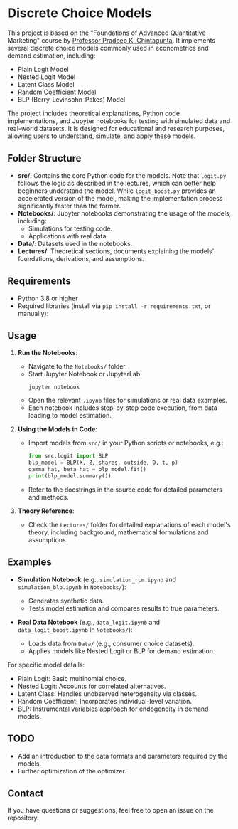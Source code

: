 # Discrete Choice Models

This project is based on the "Foundations of Advanced Quantitative Marketing" course by [Professor Pradeep K. Chintagunta](https://www.chicagobooth.edu/faculty/directory/c/pradeep-k-chintagunta). It implements several discrete choice models commonly used in econometrics and demand estimation, including:
- Plain Logit Model
- Nested Logit Model
- Latent Class Model
- Random Coefficient Model
- BLP (Berry-Levinsohn-Pakes) Model

The project includes theoretical explanations, Python code implementations, and Jupyter notebooks for testing with simulated data and real-world datasets. It is designed for educational and research purposes, allowing users to understand, simulate, and apply these models.

## Folder Structure

- **src/**: Contains the core Python code for the models. Note that `logit.py` follows the logic as described in the lectures, which can better help beginners understand the model. While `logit_boost.py` provides an accelerated version of the model, making the implementation process significantly faster than the former.
- **Notebooks/**: Jupyter notebooks demonstrating the usage of the models, including:
  - Simulations for testing code.
  - Applications with real data.
- **Data/**: Datasets used in the notebooks.
- **Lectures/**: Theoretical sections, documents explaining the models' foundations, derivations, and assumptions.

## Requirements

- Python 3.8 or higher
- Required libraries (install via `pip install -r requirements.txt`, or manually):

## Usage

1. **Run the Notebooks**:
   - Navigate to the `Notebooks/` folder.
   - Start Jupyter Notebook or JupyterLab:
     ```
     jupyter notebook
     ```
   - Open the relevant `.ipynb` files for simulations or real data examples.
   - Each notebook includes step-by-step code execution, from data loading to model estimation.

2. **Using the Models in Code**:
   - Import models from `src/` in your Python scripts or notebooks, e.g.:
     ```python
     from src.logit import BLP
     blp_model = BLP(X, Z, shares, outside, D, t, p)
     gamma_hat, beta_hat = blp_model.fit()
     print(blp_model.summary())
     ```
   - Refer to the docstrings in the source code for detailed parameters and methods.

3. **Theory Reference**:
   - Check the `Lectures/` folder for detailed explanations of each model's theory, including background, mathematical formulations and assumptions.

## Examples

- **Simulation Notebook** (e.g., `simulation_rcm.ipynb` and `simulation_blp.ipynb` in `Notebooks/`):
  - Generates synthetic data.
  - Tests model estimation and compares results to true parameters.
  
- **Real Data Notebook** (e.g., `data_logit.ipynb` and `data_logit_boost.ipynb` in `Notebooks/`):
  - Loads data from `Data/` (e.g., consumer choice datasets).
  - Applies models like Nested Logit or BLP for demand estimation.

For specific model details:
- Plain Logit: Basic multinomial choice.
- Nested Logit: Accounts for correlated alternatives.
- Latent Class: Handles unobserved heterogeneity via classes.
- Random Coefficient: Incorporates individual-level variation.
- BLP: Instrumental variables approach for endogeneity in demand models.

## TODO

- Add an introduction to the data formats and parameters required by the models.
- Further optimization of the optimizer.

## Contact

If you have questions or suggestions, feel free to open an issue on the repository.